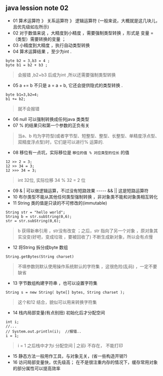 ## java lession note 02 

* 01  算术运算符 》 关系运算符 》 逻辑运算符 (一般来说，大概就是这几块儿，且优先级如左所示)
* 02  对于数值来说 ，大精度到小精度 ，需要强制类型转换 ，形式是 变量 = （类型）需要转换的变量 ；
* 03  小精度到大精度 ，执行自动类型转换
* 04  算术运算结果 ，至少为int .
```
byte b2 = 3,b3 = 4 ;
byte b1 = b2 + b3 ;
```
> 会报错 ,b2+b3 后成为int ,所以还需要强制类型转换

* 05  a += b  不只是 a = a + b, 它还会提供隐式的类型转换 .
```
byte b1=3,b2=4;
b1 += b2;
```
> 就不会报错

* 06  null 可以强制转换成任何java 类类型
* 07  % 的结果只和第一个参数的正负有关

> 当a、b 均为字符型(或者字节型、短整型、整型、长整型、单精度浮点型、双精度浮点型)时，它们是可以进行% 运算的. 

* 08  移位有一点坑，实际移位是 `移位的值 % 对应类型的位长` 的值
```
12 >> 2 = 3;
12 >> 34 = 3;
12 >>> 34 = 3;
```
> int 32位, 实际位移 34 % 32 = 2 位 

* 09  & | 可以做逻辑运算，不过没有短路效果 -----   && || 这是短路运算符
* 10  布尔类型不能从其他任何类型强制转换 ，非对象类不能和对象类相互转化 
* 11  String 类的值是只读的不可修改的(immutable) 
```
String str = "hello world";
String b = str.subString(0,6);
str = str.subString(0,6);
```
> b 获得新串引用 ，str没有改变 ；之后，str 指向了另一个对象 ，原对象其实没变(好吧，变成垃圾 ，要被回收了) 不断生成新对象，所以会有点慢

* 12  将String 拆分成byte 数组 
```
String.getBytes(String charset) 
```
> 不填参数则默认使用操作系统默认的字符集 ，这很危险(乱码) ，一定不要缺省

* 13  字节数组构建字符串 ，也可以设置字符集  
```
String s = new String( byte[] bytes, String charset );
```
> 这个和12 结合，貌似可以用来转换字符集

* 14  栈内局部变量(有点别扭) 初始化后才分配空间
```
int i;
//...
// System.out.println(i);  //报错..
i = 1;
```
> i = 1 之后栈中才为i 分配空间 | 之前i 不存在， 不能打印

* 15  静态方法一般用作工具，与对象无关，(省一些构造开销?)
* 16  访问局部变量快，优先级高； 在不是很注重内存的情况下，缓存常用对象的部分属性可以提高效率

 
